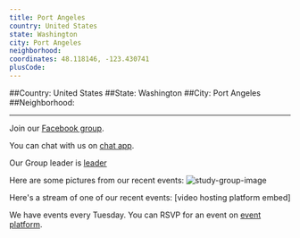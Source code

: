 ```yaml
---
title: Port Angeles
country: United States
state: Washington
city: Port Angeles
neighborhood: 
coordinates: 48.118146, -123.430741
plusCode:
---
```


##Country: United States
##State: Washington
##City: Port Angeles
##Neighborhood: 
*****
Join our [Facebook group](https://www.facebook.com/groups/free.code.camp.port.angeles).

You can chat with us on [chat app]().

Our Group leader is [leader]()

Here are some pictures from our recent events:
![study-group-image]()

Here's a stream of one of our recent events:
[video hosting platform embed]

We have events every Tuesday. You can RSVP for an event on [event platform]().
